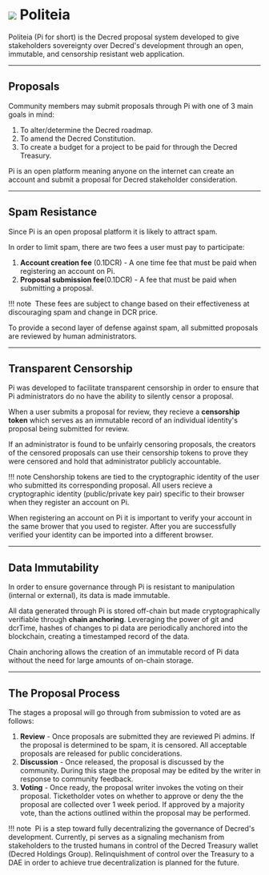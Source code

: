 # <img class="dcr-icon" src="/img/dcr-icons/UserProjects.svg" /> Politeia

Politeia (Pi for short) is the Decred proposal system developed to give stakeholders sovereignty over Decred's development through an open, immutable, and censorship resistant web application.

---

## Proposals

Community members may submit proposals through Pi with one of 3 main goals in mind:
1. To alter/determine the Decred roadmap.
2. To amend the Decred Constitution.
3. To create a budget for a project to be paid for through the Decred Treasury.

Pi is an open platform meaning anyone on the internet can create an account and submit a proposal for Decred stakeholder consideration.

---

## Spam Resistance
Since Pi is an open proposal platform it is likely to attract spam.

In order to limit spam, there are two fees a user must pay to participate:
1. **Account creation fee** (0.1DCR) - A one time fee that must be paid when registering an account on Pi.
2. **Proposal submission fee**(0.1DCR) - A fee that must be paid when submitting a proposal.

!!! note
​    These fees are subject to change based on their effectiveness at discouraging spam and change in DCR price.

To provide a second layer of defense against spam, all submitted proposals are reviewed by human administrators.

---

## Transparent Censorship 

Pi was developed to facilitate transparent censorship in order to ensure that Pi administrators do no have the ability to silently censor a proposal.

When a user submits a proposal for review, they recieve a **censorship token** which serves as an immutable record of an individual identity's proposal being submitted for review.

If an administrator is found to be unfairly censoring proposals, the creators of the censored proposals can use their censorship tokens to prove they were censored and hold that administrator publicly accountable.

!!! note
   Censhorship tokens are tied to the cryptographic identity of the user who submitted its corresponding proposal. All users recieve a cryptographic identity (public/private key pair) specific to their browser when they register an account on Pi.

   When registering an account on Pi it is important to verify your account in the same brower that you used to register. After you are successfully verified your identity can be imported into a different browser. 

---

## Data Immutability

In order to ensure governance through Pi is resistant to manipulation (internal or external), its data is made immutable.

All data generated through Pi is stored off-chain but made cryptographically verifiable through **chain anchoring**. Leveraging the power of git and dcrTime, hashes of changes to pi data are periodically anchored into the blockchain, creating a timestamped record of the data.

Chain anchoring allows the creation of an immutable record of Pi data without the need for large amounts of on-chain storage.

---

## The Proposal Process

The stages a proposal will go through from submission to voted are as follows:
1. **Review** - Once  proposals are submitted they are reviewed Pi admins. If the proposal is determined to be spam, it is censored. All acceptable proposals are released for public conciderations. 
2. **Discussion** - Once released, the proposal is discussed by the community. During this stage the proposal may be edited by the writer in response to community feedback.
3. **Voting** - Once ready, the proposal writer invokes the voting on their proposal. Ticketholder votes on whether to approve or deny the the proposal are collected over 1 week period. If approved by a majority vote, than the actions outlined within the proposal may be performed.

!!! note
​    Pi is a step toward fully decentralizing the governance of Decred's development. Currently, pi serves as a signaling mechanism from stakeholders to the trusted humans in control of the Decred Treasury wallet (Decred Holdings Group). Relinquishment of control over the Treasury to a DAE in order to achieve true decentralization is planned for the future.